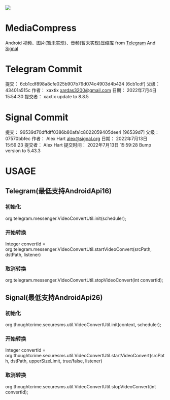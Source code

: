 [![](https://jitpack.io/v/a365344743s/MediaCompressSignal.svg)](https://jitpack.io/#a365344743s/MediaCompressSignal)

# MediaCompress
 Android 视频、图片(暂未实现)、音频(暂未实现)压缩库 from [Telegram](https://github.com/DrKLO/Telegram) And [Signal](https://github.com/signalapp/Signal-Android)

# Telegram Commit
 提交： 6cb1cdf898a8cfe025b907b79d074c4903d4b424 [6cb1cdf]
 父级： 43401a515c
 作者： xaxtix <xardas3200@gmail.com>
 日期： 2022年7月4日 15:54:30
 提交者： xaxtix
 update to 8.8.5

# Signal Commit
提交： 96539d70dffdff0386b80afa1c8022059405dee4 [96539d7]
父级： 07570bbfec
作者： Alex Hart <alex@signal.org>
日期： 2022年7月13日 15:59:23
提交者： Alex Hart
提交时间： 2022年7月13日 15:59:28
Bump version to 5.43.3

# USAGE
## Telegram(最低支持AndroidApi16)
### 初始化
org.telegram.messenger.VideoConvertUtil.init(scheduler);

### 开始转换
Integer convertId = org.telegram.messenger.VideoConvertUtil.startVideoConvert(srcPath, dstPath, listener)

### 取消转换
org.telegram.messenger.VideoConvertUtil.stopVideoConvert(int convertId);


## Signal(最低支持AndroidApi26)
### 初始化
org.thoughtcrime.securesms.util.VideoConvertUtil.init(context, scheduler);

### 开始转换
Integer convertId = org.thoughtcrime.securesms.util.VideoConvertUtil.startVideoConvert(srcPath, dstPath, upperSizeLimit, true/false, listener)

### 取消转换
org.thoughtcrime.securesms.util.VideoConvertUtil.stopVideoConvert(int convertId);